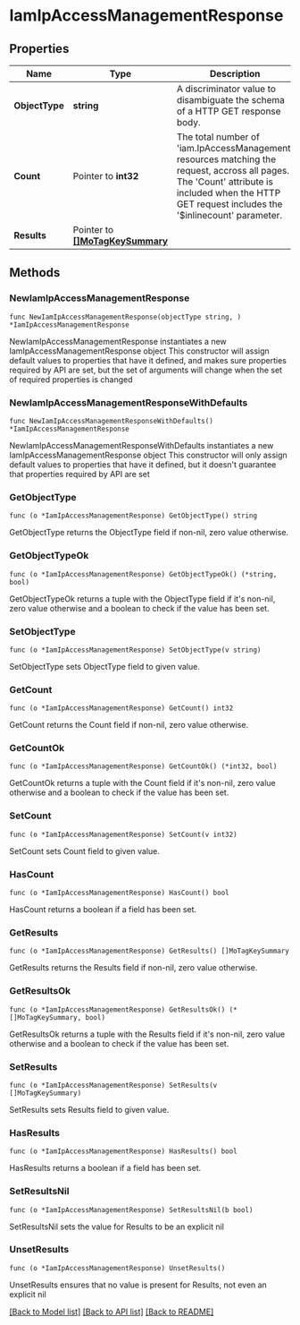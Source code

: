 # IamIpAccessManagementResponse

## Properties

Name | Type | Description | Notes
------------ | ------------- | ------------- | -------------
**ObjectType** | **string** | A discriminator value to disambiguate the schema of a HTTP GET response body. | 
**Count** | Pointer to **int32** | The total number of &#39;iam.IpAccessManagement&#39; resources matching the request, accross all pages. The &#39;Count&#39; attribute is included when the HTTP GET request includes the &#39;$inlinecount&#39; parameter. | [optional] 
**Results** | Pointer to [**[]MoTagKeySummary**](MoTagKeySummary.md) |  | [optional] 

## Methods

### NewIamIpAccessManagementResponse

`func NewIamIpAccessManagementResponse(objectType string, ) *IamIpAccessManagementResponse`

NewIamIpAccessManagementResponse instantiates a new IamIpAccessManagementResponse object
This constructor will assign default values to properties that have it defined,
and makes sure properties required by API are set, but the set of arguments
will change when the set of required properties is changed

### NewIamIpAccessManagementResponseWithDefaults

`func NewIamIpAccessManagementResponseWithDefaults() *IamIpAccessManagementResponse`

NewIamIpAccessManagementResponseWithDefaults instantiates a new IamIpAccessManagementResponse object
This constructor will only assign default values to properties that have it defined,
but it doesn't guarantee that properties required by API are set

### GetObjectType

`func (o *IamIpAccessManagementResponse) GetObjectType() string`

GetObjectType returns the ObjectType field if non-nil, zero value otherwise.

### GetObjectTypeOk

`func (o *IamIpAccessManagementResponse) GetObjectTypeOk() (*string, bool)`

GetObjectTypeOk returns a tuple with the ObjectType field if it's non-nil, zero value otherwise
and a boolean to check if the value has been set.

### SetObjectType

`func (o *IamIpAccessManagementResponse) SetObjectType(v string)`

SetObjectType sets ObjectType field to given value.


### GetCount

`func (o *IamIpAccessManagementResponse) GetCount() int32`

GetCount returns the Count field if non-nil, zero value otherwise.

### GetCountOk

`func (o *IamIpAccessManagementResponse) GetCountOk() (*int32, bool)`

GetCountOk returns a tuple with the Count field if it's non-nil, zero value otherwise
and a boolean to check if the value has been set.

### SetCount

`func (o *IamIpAccessManagementResponse) SetCount(v int32)`

SetCount sets Count field to given value.

### HasCount

`func (o *IamIpAccessManagementResponse) HasCount() bool`

HasCount returns a boolean if a field has been set.

### GetResults

`func (o *IamIpAccessManagementResponse) GetResults() []MoTagKeySummary`

GetResults returns the Results field if non-nil, zero value otherwise.

### GetResultsOk

`func (o *IamIpAccessManagementResponse) GetResultsOk() (*[]MoTagKeySummary, bool)`

GetResultsOk returns a tuple with the Results field if it's non-nil, zero value otherwise
and a boolean to check if the value has been set.

### SetResults

`func (o *IamIpAccessManagementResponse) SetResults(v []MoTagKeySummary)`

SetResults sets Results field to given value.

### HasResults

`func (o *IamIpAccessManagementResponse) HasResults() bool`

HasResults returns a boolean if a field has been set.

### SetResultsNil

`func (o *IamIpAccessManagementResponse) SetResultsNil(b bool)`

 SetResultsNil sets the value for Results to be an explicit nil

### UnsetResults
`func (o *IamIpAccessManagementResponse) UnsetResults()`

UnsetResults ensures that no value is present for Results, not even an explicit nil

[[Back to Model list]](../README.md#documentation-for-models) [[Back to API list]](../README.md#documentation-for-api-endpoints) [[Back to README]](../README.md)


